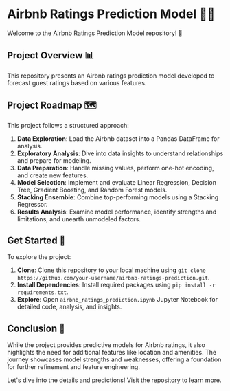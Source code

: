 # Airbnb Ratings Prediction Model 🏡🌟

Welcome to the Airbnb Ratings Prediction Model repository! 🚀

## Project Overview 📊
This repository presents an Airbnb ratings prediction model developed to forecast guest ratings based on various features.

## Project Roadmap 🗺️
This project follows a structured approach:

1. **Data Exploration**: Load the Airbnb dataset into a Pandas DataFrame for analysis.
2. **Exploratory Analysis**: Dive into data insights to understand relationships and prepare for modeling.
3. **Data Preparation**: Handle missing values, perform one-hot encoding, and create new features.
4. **Model Selection**: Implement and evaluate Linear Regression, Decision Tree, Gradient Boosting, and Random Forest models.
5. **Stacking Ensemble**: Combine top-performing models using a Stacking Regressor.
6. **Results Analysis**: Examine model performance, identify strengths and limitations, and unearth unmodeled factors.

## Get Started 🚀
To explore the project:

1. **Clone**: Clone this repository to your local machine using `git clone https://github.com/your-username/airbnb-ratings-prediction.git`.
2. **Install Dependencies**: Install required packages using `pip install -r requirements.txt`.
3. **Explore**: Open `airbnb_ratings_prediction.ipynb` Jupyter Notebook for detailed code, analysis, and insights.

## Conclusion 🎉
While the project provides predictive models for Airbnb ratings, it also highlights the need for additional features like location and amenities. The journey showcases model strengths and weaknesses, offering a foundation for further refinement and feature engineering.

Let's dive into the details and predictions! Visit the repository to learn more.
